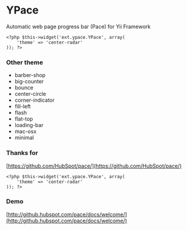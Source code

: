 # YPace

Automatic web page progress bar (Pace) for Yii Framework


	<?php $this->widget('ext.ypace.YPace', array(
		'theme' => 'center-radar' 
	)); ?>
	
### Other theme

* barber-shop
* big-counter
* bounce
* center-circle
* corner-indicator
* fill-left
* flash
* flat-top
* loading-bar
* mac-osx
* minimal


### Thanks for 
[https://github.com/HubSpot/pace/](https://github.com/HubSpot/pace/)


	<?php $this->widget('ext.ypace.YPace', array(
		'theme' => 'center-radar' 
	)); ?>
	
### Demo
[http://github.hubspot.com/pace/docs/welcome/](http://github.hubspot.com/pace/docs/welcome/)
